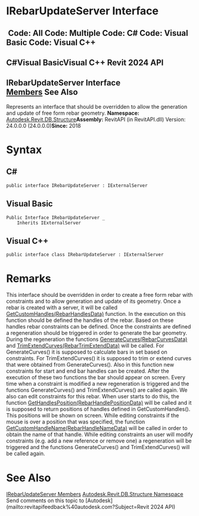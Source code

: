 # IRebarUpdateServer Interface

﻿
 Code: All Code: Multiple Code: C# Code: Visual Basic Code: Visual C++   
---  
C#Visual BasicVisual C++
Revit 2024 API  
---  
IRebarUpdateServer Interface  
[Members](f954b20f-a21b-35d3-fab1-d2bfdb616f39.md "IRebarUpdateServer Members") See Also  
---  
Represents an interface that should be overridden to allow the generation and update of free form rebar geometry. 
**Namespace:** [Autodesk.Revit.DB.Structure](d586b341-f687-9d90-e96d-255806b7d4fc.md "Autodesk.Revit.DB.Structure Namespace")**Assembly:** RevitAPI (in RevitAPI.dll) Version: 24.0.0.0 (24.0.0.0)**Since:** 2018 
# Syntax
C#  
---  
```text
public interface IRebarUpdateServer : IExternalServer
```
  
Visual Basic  
---  
```text
Public Interface IRebarUpdateServer _
	Inherits IExternalServer
```
  
Visual C++  
---  
```text
public interface class IRebarUpdateServer : IExternalServer
```
  
# Remarks
This interface should be overridden in order to create a free form rebar with constraints and to allow generation and update of its geometry.
Once a rebar is created with a server, it will be called [GetCustomHandles(RebarHandlesData)](37833063-e74a-26bb-bdf8-9700f7a446cb.md "GetCustomHandles Method") function. In the execution on this function should be defined the handles of the rebar. 
Based on these handles rebar constraints can be defined. Once the constraints are defined a regeneration should be triggered in order to generate the bar geometry. 
During the regeneration the functions [GenerateCurves(RebarCurvesData)](2b83cc23-076c-1843-f078-46d0c1f2dc74.md "GenerateCurves Method") and [TrimExtendCurves(RebarTrimExtendData)](6db89b01-28aa-8b95-f3c0-a0f00cdb84c5.md "TrimExtendCurves Method") will be called. For GenerateCurves() it is supposed to calculate bars in set based on constraints. For TrimExtendCurves() it is supposed to trim or extend curves that were obtained from GenerateCurves(). Also in this function new constraints for start and end bar handles can be created. After the execution of these two functions the bar should appear on screen. 
Every time when a constraint is modified a new regeneration is triggered and the functions GenerateCurves() and TrimExtendCurves() are called again.
We also can edit constraints for this rebar. When user starts to do this, the function [GetHandlesPosition(RebarHandlePositionData)](7f991fe0-6c77-ba43-3d52-64a8c0390809.md "GetHandlesPosition Method") will be called and it is supposed to return positions of handles defined in GetCustomHandles(). This positions will be shown on screen. While editing constraints if the mouse is over a position that was specified, the function [GetCustomHandleName(RebarHandleNameData)](7f072a66-48c3-43d1-5d3e-a8a5ae787477.md "GetCustomHandleName Method") will be called in order to obtain the name of that handle.
While editing constraints an user will modify constraints (e.g. add a new reference or remove one) a regeneration will be triggered and the functions GenerateCurves() and TrimExtendCurves() will be called again.
# See Also
[IRebarUpdateServer Members](f954b20f-a21b-35d3-fab1-d2bfdb616f39.md "IRebarUpdateServer Members")
[Autodesk.Revit.DB.Structure Namespace](d586b341-f687-9d90-e96d-255806b7d4fc.md "Autodesk.Revit.DB.Structure Namespace")
Send comments on this topic to [Autodesk](mailto:revitapifeedback%40autodesk.com?Subject=Revit 2024 API)